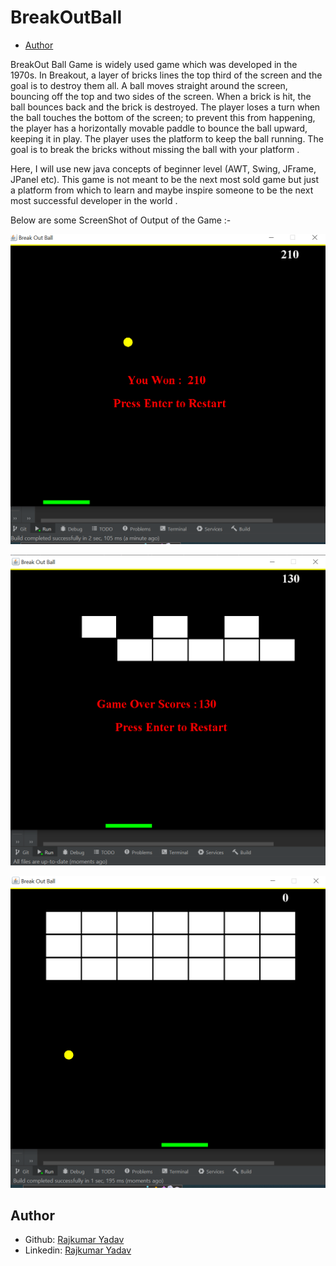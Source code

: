 # BreakOutBall
* [Author](#author)

BreakOut Ball Game is widely used game which was developed in the 1970s. In Breakout, a
layer of bricks lines the top third of the screen and the goal is to destroy them all. A ball
moves straight around the screen, bouncing off the top and two sides of the screen. When a
brick is hit, the ball bounces back and the brick is destroyed. The player loses a turn when
the ball touches the bottom of the screen; to prevent this from happening, the player has a
horizontally movable paddle to bounce the ball upward, keeping it in play. The player uses
the platform to keep the ball running. The goal is to break the bricks without missing the
ball with your platform .

Here, I will use new java concepts of beginner level (AWT, Swing, JFrame, JPanel etc).
This game is not meant to be the next most sold game but just a platform from which to
learn and maybe inspire someone to be the next most successful developer in the world .

Below are some ScreenShot of Output of the Game :- 

![Screenshot (132)](https://github.com/itsyadavRajkumar/Break-Out-Ball/blob/main/Image/Game%20Won.png)



![Screenshot (131)](https://github.com/itsyadavRajkumar/Break-Out-Ball/blob/main/Image/Game%20Over.png)



![Screenshot (130)](https://github.com/itsyadavRajkumar/Break-Out-Ball/blob/main/Image/Game%20Start.png)


## Author

- Github: [Rajkumar Yadav](https://github.com/itsyadavRajkumar)
- Linkedin: [Rajkumar Yadav](https://www.linkedin.com/in/itsrajkumar/)